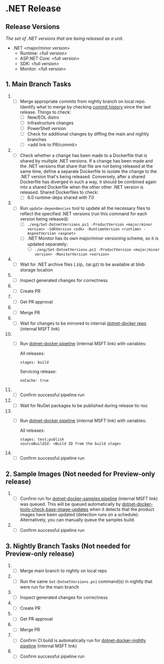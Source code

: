 # .NET Release

## Release Versions

_The set of .NET versions that are being released as a unit._

* .NET &lt;major/minor version&gt;
  * Runtime: &lt;full version&gt;
  * ASP.NET Core: &lt;full version&gt;
  * SDK: &lt;full version&gt;
  * Monitor: &lt;full version&gt;

## 1. Main Branch Tasks

1. - [ ] Merge appropriate commits from nightly branch on local repo. Identify what to merge by checking [commit history](https://github.com/dotnet/dotnet-docker/commits/nightly) since the last release. Things to check:
      - [ ] New/EOL distro
      - [ ] Infrastructure changes
      - [ ] PowerShell version
      - [ ] Check for additional changes by diffing the main and nightly branches
      - [ ] &lt;add link to PR/commit&gt;
2. - [ ] Check whether a change has been made to a Dockerfile that is shared by multiple .NET versions. If a change has been made and the .NET versions that share that file are not being released at the same time, define a separate Dockerfile to isolate the change to the .NET version that's being released. Conversely, after a shared Dockerfile has diverged in such a way, it should be combined again into a shared Dockerfile when the other other .NET version is released. Shared Dockerfiles to check:
      - [ ] 6.0 runtime-deps shared with 7.0
3. - [ ] Run `update-dependencies` tool to update all the necessary files to reflect the specified .NET versions (run this command for each version being released):
      - [ ] `./eng/Set-DotnetVersions.ps1 -ProductVersion <major/minor version> -SdkVersion <sdk> -RuntimeVersion <runtime> -AspnetVersion <aspnet>`
      - [ ] .NET Monitor has its own major/minor versioning scheme, so it is updated separately:
         - [ ] `./eng/Set-DotnetVersions.ps1 -ProductVersion <major/minor version> -MonitorVersion <version>`
4. - [ ] Wait for .NET archive files (.zip, .tar.gz) to be available at blob storage location
5. - [ ] Inspect generated changes for correctness
6. - [ ] Create PR
7. - [ ] Get PR approval
8. - [ ] Merge PR
9. - [ ] Wait for changes to be mirrored to internal [dotnet-docker repo](https://dev.azure.com/dnceng/internal/_git/dotnet-dotnet-docker) (internal MSFT link)
10. - [ ] Run [dotnet-docker pipeline](https://dev.azure.com/dnceng/internal/_build?definitionId=373) (internal MSFT link) with variables:

      All releases:

          stages: build

      Servicing release:

          noCache: true
11. - [ ] Confirm successful pipeline run
12. - [ ] Wait for NuGet packages to be published during release tic-toc
13. - [ ] Run [dotnet-docker pipeline](https://dev.azure.com/dnceng/internal/_build?definitionId=373) (internal MSFT link) with variables:

      All releases:

          stages: test;publish
          sourceBuildId: <Build ID from the build stage>
14. - [ ] Confirm successful pipeline run

## 2. Sample Images (Not needed for Preview-only release)

1. - [ ] Confirm run for [dotnet-docker-samples pipeline](https://dev.azure.com/dnceng/internal/_build?definitionId=376) (internal MSFT link) was queued. This will be queued automatically by [dotnet-docker-tools-check-base-image-updates](https://dev.azure.com/dnceng/internal/_build?definitionId=536) when it detects that the product images have been updated (detection runs on a schedule). Alternatively, you can manually queue the samples build.
1. - [ ] Confirm successful pipeline run

## 3. Nightly Branch Tasks (Not needed for Preview-only release)

1. - [ ] Merge main branch to nightly on local repo
1. - [ ] Run the same `Set-DotnetVersions.ps1` command(s) in nightly that were run for the main branch
1. - [ ] Inspect generated changes for correctness
1. - [ ] Create PR
1. - [ ] Get PR approval
1. - [ ] Merge PR
1. - [ ] Confirm CI build is automatically run for [dotnet-docker-nightly pipeline](https://dev.azure.com/dnceng/internal/_build?definitionId=359) (internal MSFT link)
1. - [ ] Confirm successful pipeline run
